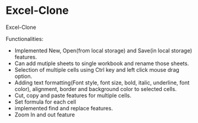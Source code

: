 # Excel-Clone
Excel-Clone

Functionalities:
- Implemented New, Open(from local storage) and Save(in local storage) features.
- Can add mutiple sheets to single workbook and rename those sheets.
- Selection of multiple cells using Ctrl key and left click mouse drag option.
- Adding text formatting(Font style, font size, bold, italic, underline, font color), alignment, border and background color to selected cells.
- Cut, copy and paste features for multiple cells.
- Set formula for each cell
- implemented find and replace features.
- Zoom In and out feature
